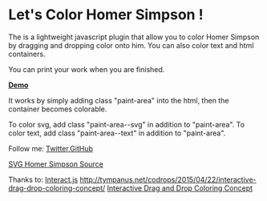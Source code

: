 Let's Color Homer Simpson !
=========


The is a lightweight javascript plugin that allow you to color Homer Simpson by dragging and dropping color onto him. You can also color text and html containers. 

You can print your work when you are finished. 

<strong>[Demo](http://chloechen.io/color-homer-simpson/)</strong>

It works by simply adding class "paint-area" into the html, then the container becomes colorable. 

To color svg, add class "paint-area--svg" in addition to "paint-area". 
To color text, add class "paint-area--text"
in addition to "paint-area".


Follow me: [Twitter](https://twitter.com/chloechenlei),[GitHub](https://github.com/chloeleichen)

[SVG Homer Simpson Source](https://github.com/In-Loco-Media/svg_geometry/blob/master/spec/svg_geometry/files/homer-simpson.svg)

Thanks to: 
[Interact.js](interactjs.io/)
http://tympanus.net/codrops/2015/04/22/interactive-drag-drop-coloring-concept/
[Interactive Drag and Drop Coloring Concept](http://tympanus.net/codrops/2015/04/22/interactive-drag-drop-coloring-concept/)


